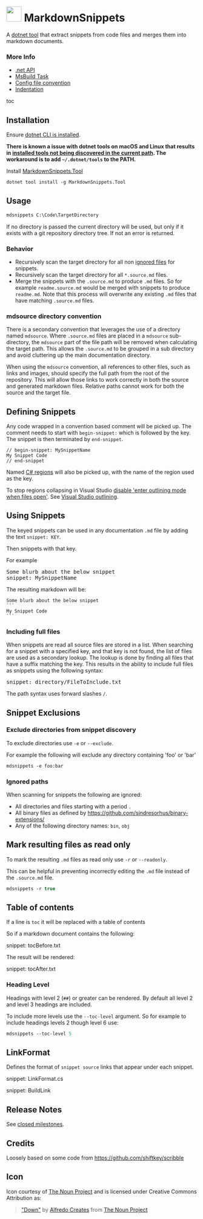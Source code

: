 # <img src="https://raw.githubusercontent.com/SimonCropp/MarkdownSnippets/master/src/icon.png" height="40px"> MarkdownSnippets

A [dotnet tool](https://docs.microsoft.com/en-us/dotnet/core/tools/global-tools) that extract snippets from code files and merges them into markdown documents.


### More Info

 * [.net API](/docs/api.md)
 * [MsBuild Task](/docs/msbuild.md)
 * [Config file convention](/docs/config-file.md)
 * [Indentation](/docs/indentation.md)

toc

## Installation

Ensure [dotnet CLI is installed](https://docs.microsoft.com/en-us/dotnet/core/tools/).

**There is known a issue with dotnet tools on macOS and Linux that results in [installed tools not being discovered in the current path](https://github.com/dotnet/cli/issues/9321). The workaround is to add `~/.dotnet/tools` to the PATH.**

Install [MarkdownSnippets.Tool](https://nuget.org/packages/MarkdownSnippets.Tool/)

```ps
dotnet tool install -g MarkdownSnippets.Tool
```


## Usage

```ps
mdsnippets C:\Code\TargetDirectory
```

If no directory is passed the current directory will be used, but only if it exists with a git repository directory tree. If not an error is returned.


### Behavior

 * Recursively scan the target directory for all non [ignored files](#ignore-paths) for snippets.
 * Recursively scan the target directory for all `*.source.md` files.
 * Merge the snippets with the `.source.md` to produce `.md` files. So for example `readme.source.md` would be merged with snippets to produce `readme.md`. Note that this process will overwrite any existing `.md` files that have matching `.source.md` files.


### mdsource directory convention

There is a secondary convention that leverages the use of a directory named `mdsource`. Where `.source.md` files are placed in a `mdsource` sub-directory, the `mdsource` part of the file path will be removed when calculating the target path. This allows the `.source.md` to be grouped in a sub directory and avoid cluttering up the main documentation directory.

When using the `mdsource` convention, all references to other files, such as links and images, should specify the full path from the root of the repository. This will allow those links to work correctly in both the source and generated markdown files. Relative paths cannot work for both the source and the target file.


## Defining Snippets

Any code wrapped in a convention based comment will be picked up. The comment needs to start with `begin-snippet:` which is followed by the key. The snippet is then terminated by `end-snippet`.

```
// begin-snippet: MySnippetName
My Snippet Code
// end-snippet
```

Named [C# regions](https://docs.microsoft.com/en-us/dotnet/csharp/language-reference/preprocessor-directives/preprocessor-region) will also be picked up, with the name of the region used as the key.

To stop regions collapsing in Visual Studio [disable 'enter outlining mode when files open'](/docs/stop-regions-collapsing.png). See [Visual Studio outlining](https://docs.microsoft.com/en-us/visualstudio/ide/outlining).


## Using Snippets

The keyed snippets can be used in any documentation `.md` file by adding the text `snippet: KEY`.

Then snippets with that key.

For example

<pre>
Some blurb about the below snippet
snippet&#58; MySnippetName
</pre>

The resulting markdown will be:

    Some blurb about the below snippet
    ```
    My Snippet Code
    ```


### Including full files

When snippets are read all source files are stored in a list. When searching for a snippet with a specified key, and that key is not found, the list of files are used as a secondary lookup. The lookup is done by finding all files that have a suffix matching the key. This results in the ability to include full files as snippets using the following syntax:

<pre>
snippet&#58; directory/FileToInclude.txt
</pre>

The path syntax uses forward slashes `/`.


## Snippet Exclusions


### Exclude directories from snippet discovery

To exclude directories use `-e` or `--exclude`.

For example the following will exclude any directory containing 'foo' or 'bar'

```ps
mdsnippets -e foo:bar
```


### Ignored paths

When scanning for snippets the following are ignored:

 * All directories and files starting with a period `.`
 * All binary files as defined by https://github.com/sindresorhus/binary-extensions/
 * Any of the following directory names: `bin`, `obj`


## Mark resulting files as read only

To mark the resulting `.md` files as read only use `-r` or `--readonly`.

This can be helpful in preventing incorrectly editing the `.md` file instead of the `.source.md` file.

```ps
mdsnippets -r true
```


## Table of contents

If a line is `toc` it will be replaced with a table of contents

So if a markdown document contains the following:

snippet: tocBefore.txt

The result will be rendered:

snippet: tocAfter.txt


### Heading Level

Headings with level 2 (`##`) or greater can be rendered. By default all level 2 and level 3 headings are included.

To include more levels use the `--toc-level` argument. So for example to include headings levels 2 though level 6 use:

```ps
mdsnippets --toc-level 5
```


## LinkFormat

Defines the format of `snippet source` links that appear under each snippet.

snippet: LinkFormat.cs

snippet: BuildLink


## Release Notes

See [closed milestones](https://github.com/SimonCropp/MarkdownSnippets/milestones?state=closed).


## Credits

Loosely based on some code from  https://github.com/shiftkey/scribble


## Icon

Icon courtesy of [The Noun Project](http://thenounproject.com) and is licensed under Creative Commons Attribution as:

> ["Down"](https://thenounproject.com/AlfredoCreates/collection/arrows-5-glyph/) by [Alfredo Creates](https://thenounproject.com/AlfredoCreates) from [The Noun Project](https://thenounproject.com/)